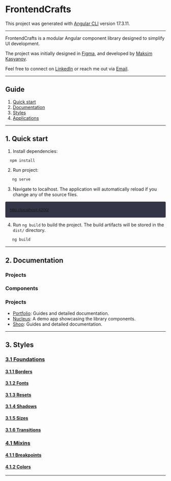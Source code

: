 # FrontendCrafts

This project was generated with [Angular CLI](https://github.com/angular/angular-cli) version 17.3.11.

---

FrontendCrafts is a modular Angular component library designed to simplify UI development.

The project was initially designed in [Figma](https://www.figma.com/design/bXBatssV9l0wF7VjAdar3v/Portfolio?node-id=0-1&node-type=canvas&t=OXFexMIE2DVq7WKR-0), and developed by [Maksim Kasyanov](https://github.com/MaksimKasyanov). 

Feel free to connect on [LinkedIn](https://www.linkedin.com/in/maksim-kasyanov-40750a237/) or reach me out via [Email](mailto:maksim.kasyanov.1995@gmail.com).

---

## Guide

1. [Quick start](#title1)
2. [Documentation](#title2)
3. [Styles](#title3)
4. [Applications](#title5)

---

## 1. Quick start
1. Install dependencies: 
```bash 
  npm install
  ```

2. Run project:
```bash
   ng serve
```

3. Navigate to localhost. The application will automatically reload if you change any of the source files.

  <button style="width: 100%; height: 50px; text-align: start; background-color: #343647; border-radius: 3px; border: none; padding-left: 14px">[http://localhost:4200/](http://localhost:4200/)</button>

4. Run `ng build` to build the project. The build artifacts will be stored in the `dist/` directory.

```bash
   ng build
```

---

## <a id="title2"></a>2. Documentation

### Projects

### Components

### Projects
- [Portfolio](./docs/README.md): Guides and detailed documentation.
- [Nucleus](./projects/demo-app/README.md): A demo app showcasing the library components.
- [Shop](./docs/README.md): Guides and detailed documentation.

---

## <a id="title3"></a>3. Styles

### [3.1 Foundations]()
#### [3.1.1 Borders](./assets/styles/foundations/fc-foundations-borders.scss)
#### [3.1.2 Fonts](./assets/styles/foundations/fc-foundations-fonts.scss)
#### [3.1.3 Resets](./assets/styles/foundations/fc-foundations-resets.scss)
#### [3.1.4 Shadows](./assets/styles/foundations/fc-foundations-shadows.scss)
#### [3.1.5 Sizes](./assets/styles/foundations/fc-foundations-sizes.scss)
#### [3.1.6 Transitions](./assets/styles/foundations/fc-foundations-transitions.scss)

### [4.1 Mixins]()
#### [4.1.1 Breakpoints](./assets/styles/mixins/fc-mixins-breakpoints.scss)
#### [4.1.2 Colors](./assets/styles/mixins/fc-mixins-colors.scss)

---



